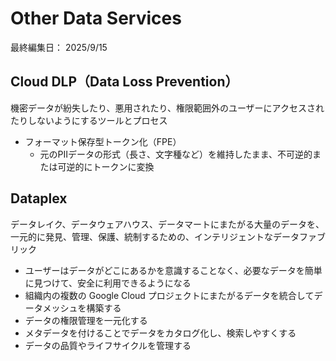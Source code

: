 # Other Data Services

最終編集日： 2025/9/15

## Cloud DLP（Data Loss Prevention）

機密データが紛失したり、悪用されたり、権限範囲外のユーザーにアクセスされたりしないようにするツールとプロセス

* フォーマット保存型トークン化（FPE）
  * 元のPIIデータの形式（長さ、文字種など）を維持したまま、不可逆的または可逆的にトークンに変換

## Dataplex

データレイク、データウェアハウス、データマートにまたがる大量のデータを、一元的に発見、管理、保護、統制するための、インテリジェントなデータファブリック

* ユーザーはデータがどこにあるかを意識することなく、必要なデータを簡単に見つけて、安全に利用できるようになる
* 組織内の複数の Google Cloud プロジェクトにまたがるデータを統合してデータメッシュを構築する
* データの権限管理を一元化する
* メタデータを付けることでデータをカタログ化し、検索しやすくする
* データの品質やライフサイクルを管理する
